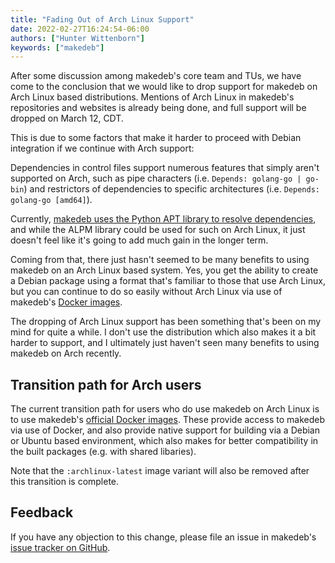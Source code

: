 ```yaml
---
title: "Fading Out of Arch Linux Support"
date: 2022-02-27T16:24:54-06:00
authors: ["Hunter Wittenborn"]
keywords: ["makedeb"]
---
```


After some discussion among makedeb's core team and TUs, we have come to the conclusion that we would like to drop support for makedeb on Arch Linux based distributions. Mentions of Arch Linux in makedeb's repositories and websites is already being done, and full support will be dropped on March 12, CDT.

This is due to some factors that make it harder to proceed with Debian integration if we continue with Arch support:

Dependencies in control files support numerous features that simply aren't supported on Arch, such as pipe characters (i.e. `Depends: golang-go | go-bin`) and restrictors of dependencies to specific architectures (i.e. `Depends: golang-go [amd64]`).

Currently, [makedeb uses the Python APT library to resolve dependencies](https://github.com/makedeb/makedeb/blob/alpha/src/makedeb/utils/missing_apt_dependencies.py), and while the ALPM library could be used for such on Arch Linux, it just doesn't feel like it's going to add much gain in the longer term.

Coming from that, there just hasn't seemed to be many benefits to using makedeb on an Arch Linux based system. Yes, you get the ability to create a Debian package using a format that's familiar to those that use Arch Linux, but you can continue to do so easily without Arch Linux via use of makedeb's [Docker images](#transition-path-for-arch-users).

The dropping of Arch Linux support has been something that's been on my mind for quite a while. I don't use the distribution which also makes it a bit harder to support, and I ultimately just haven't seen many benefits to using makedeb on Arch recently.

## Transition path for Arch users

The current transition path for users who do use makedeb on Arch Linux is to use makedeb's [official Docker images](https://docs.makedeb.org/home/installing/docker/). These provide access to makedeb via use of Docker, and also provide native support for building via a Debian or Ubuntu based environment, which also makes for better compatibility in the built packages (e.g. with shared libaries).

Note that the `:archlinux-latest` image variant will also be removed after this transition is complete.

## Feedback

If you have any objection to this change, please file an issue in makedeb's [issue tracker on GitHub](https://github.com/makedeb/makedeb/issues).
